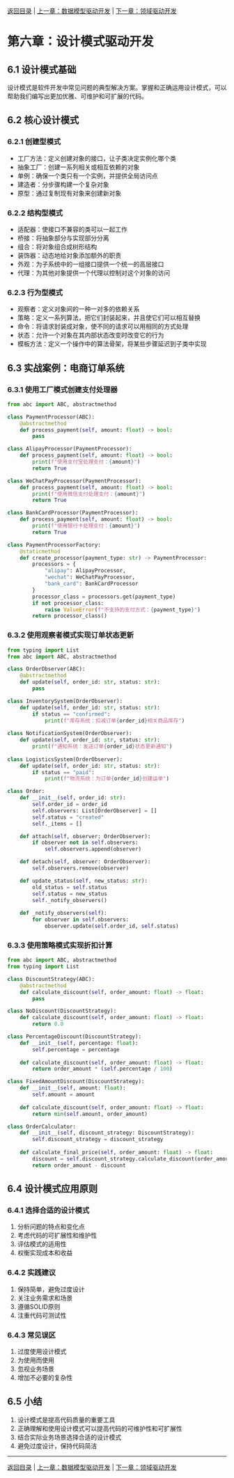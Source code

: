 [返回目录](./README.md) | [上一章：数据模型驱动开发](./第五章-数据模型驱动开发.md) | [下一章：领域驱动开发](./第七章-领域驱动开发.md)

# 第六章：设计模式驱动开发

## 6.1 设计模式基础

设计模式是软件开发中常见问题的典型解决方案。掌握和正确运用设计模式，可以帮助我们编写出更加优雅、可维护和可扩展的代码。

## 6.2 核心设计模式

### 6.2.1 创建型模式
- 工厂方法：定义创建对象的接口，让子类决定实例化哪个类
- 抽象工厂：创建一系列相关或相互依赖的对象
- 单例：确保一个类只有一个实例，并提供全局访问点
- 建造者：分步骤构建一个复杂对象
- 原型：通过复制现有对象来创建新对象

### 6.2.2 结构型模式
- 适配器：使接口不兼容的类可以一起工作
- 桥接：将抽象部分与实现部分分离
- 组合：将对象组合成树形结构
- 装饰器：动态地给对象添加额外的职责
- 外观：为子系统中的一组接口提供一个统一的高层接口
- 代理：为其他对象提供一个代理以控制对这个对象的访问

### 6.2.3 行为型模式
- 观察者：定义对象间的一种一对多的依赖关系
- 策略：定义一系列算法，把它们封装起来，并且使它们可以相互替换
- 命令：将请求封装成对象，使不同的请求可以用相同的方式处理
- 状态：允许一个对象在其内部状态改变时改变它的行为
- 模板方法：定义一个操作中的算法骨架，将某些步骤延迟到子类中实现

## 6.3 实战案例：电商订单系统

### 6.3.1 使用工厂模式创建支付处理器

```python
from abc import ABC, abstractmethod

class PaymentProcessor(ABC):
    @abstractmethod
    def process_payment(self, amount: float) -> bool:
        pass

class AlipayProcessor(PaymentProcessor):
    def process_payment(self, amount: float) -> bool:
        print(f"使用支付宝处理支付：{amount}")
        return True

class WeChatPayProcessor(PaymentProcessor):
    def process_payment(self, amount: float) -> bool:
        print(f"使用微信支付处理支付：{amount}")
        return True

class BankCardProcessor(PaymentProcessor):
    def process_payment(self, amount: float) -> bool:
        print(f"使用银行卡处理支付：{amount}")
        return True

class PaymentProcessorFactory:
    @staticmethod
    def create_processor(payment_type: str) -> PaymentProcessor:
        processors = {
            "alipay": AlipayProcessor,
            "wechat": WeChatPayProcessor,
            "bank_card": BankCardProcessor
        }
        processor_class = processors.get(payment_type)
        if not processor_class:
            raise ValueError(f"不支持的支付方式：{payment_type}")
        return processor_class()
```

### 6.3.2 使用观察者模式实现订单状态更新

```python
from typing import List
from abc import ABC, abstractmethod

class OrderObserver(ABC):
    @abstractmethod
    def update(self, order_id: str, status: str):
        pass

class InventorySystem(OrderObserver):
    def update(self, order_id: str, status: str):
        if status == "confirmed":
            print(f"库存系统：扣减订单{order_id}相关商品库存")
            
class NotificationSystem(OrderObserver):
    def update(self, order_id: str, status: str):
        print(f"通知系统：发送订单{order_id}状态更新通知")
        
class LogisticsSystem(OrderObserver):
    def update(self, order_id: str, status: str):
        if status == "paid":
            print(f"物流系统：为订单{order_id}创建运单")

class Order:
    def __init__(self, order_id: str):
        self.order_id = order_id
        self.observers: List[OrderObserver] = []
        self.status = "created"
        self._items = []

    def attach(self, observer: OrderObserver):
        if observer not in self.observers:
            self.observers.append(observer)

    def detach(self, observer: OrderObserver):
        self.observers.remove(observer)

    def update_status(self, new_status: str):
        old_status = self.status
        self.status = new_status
        self._notify_observers()
        
    def _notify_observers(self):
        for observer in self.observers:
            observer.update(self.order_id, self.status)
```

### 6.3.3 使用策略模式实现折扣计算

```python
from abc import ABC, abstractmethod
from typing import List

class DiscountStrategy(ABC):
    @abstractmethod
    def calculate_discount(self, order_amount: float) -> float:
        pass

class NoDiscount(DiscountStrategy):
    def calculate_discount(self, order_amount: float) -> float:
        return 0.0

class PercentageDiscount(DiscountStrategy):
    def __init__(self, percentage: float):
        self.percentage = percentage
        
    def calculate_discount(self, order_amount: float) -> float:
        return order_amount * (self.percentage / 100)

class FixedAmountDiscount(DiscountStrategy):
    def __init__(self, amount: float):
        self.amount = amount
        
    def calculate_discount(self, order_amount: float) -> float:
        return min(self.amount, order_amount)

class OrderCalculator:
    def __init__(self, discount_strategy: DiscountStrategy):
        self.discount_strategy = discount_strategy
        
    def calculate_final_price(self, order_amount: float) -> float:
        discount = self.discount_strategy.calculate_discount(order_amount)
        return order_amount - discount
```

## 6.4 设计模式应用原则

### 6.4.1 选择合适的设计模式
1. 分析问题的特点和变化点
2. 考虑代码的可扩展性和维护性
3. 评估模式的适用性
4. 权衡实现成本和收益

### 6.4.2 实践建议
1. 保持简单，避免过度设计
2. 关注业务需求和场景
3. 遵循SOLID原则
4. 注重代码可测试性

### 6.4.3 常见误区
1. 过度使用设计模式
2. 为使用而使用
3. 忽视业务场景
4. 增加不必要的复杂性

## 6.5 小结

1. 设计模式是提高代码质量的重要工具
2. 正确理解和使用设计模式可以提高代码的可维护性和可扩展性
3. 结合实际业务场景选择合适的设计模式
4. 避免过度设计，保持代码简洁

---

[返回目录](./README.md) | [上一章：数据模型驱动开发](./第五章-数据模型驱动开发.md) | [下一章：领域驱动开发](./第七章-领域驱动开发.md)
